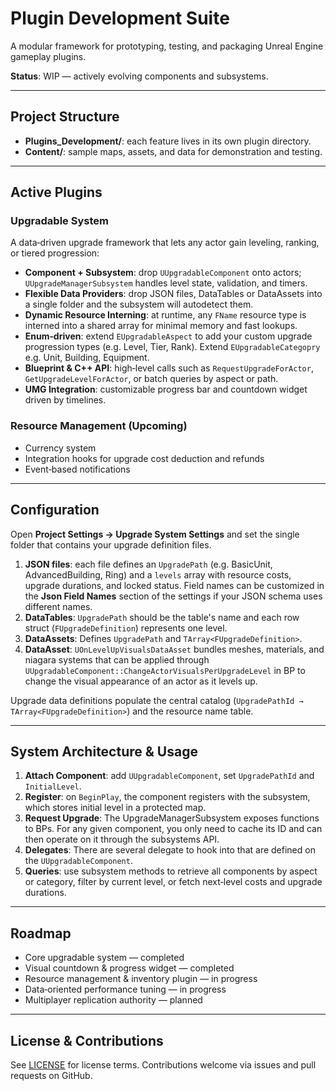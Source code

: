 # Plugin Development Suite

A modular framework for prototyping, testing, and packaging Unreal Engine gameplay plugins.

**Status**: WIP — actively evolving components and subsystems.

---

## Project Structure

* **Plugins_Development/**: each feature lives in its own plugin directory.
* **Content/**: sample maps, assets, and data for demonstration and testing.

---

## Active Plugins

### Upgradable System

A data‑driven upgrade framework that lets any actor gain leveling, ranking, or tiered progression:

* **Component + Subsystem**: drop `UUpgradableComponent` onto actors; `UUpgradeManagerSubsystem` handles level state, validation, and timers.
* **Flexible Data Providers**: drop JSON files, DataTables or DataAssets into a single folder and the subsystem will autodetect them.
* **Dynamic Resource Interning**: at runtime, any `FName` resource type is interned into a shared array for minimal memory and fast lookups.
* **Enum‑driven**: extend `EUpgradableAspect` to add your custom upgrade progression types (e.g. Level, Tier, Rank). Extend `EUpgradableCategopry` e.g. Unit, Building, Equipment.
* **Blueprint & C++ API**: high‑level calls such as `RequestUpgradeForActor`, `GetUpgradeLevelForActor`, or batch queries by aspect or path.
* **UMG Integration**: customizable progress bar and countdown widget driven by timelines.

### Resource Management (Upcoming)

* Currency system
* Integration hooks for upgrade cost deduction and refunds
* Event‑based notifications
  
---

## Configuration

Open **Project Settings → Upgrade System Settings** and set the single folder that contains your upgrade definition files.

1. **JSON files**: each file defines an `UpgradePath` (e.g. BasicUnit, AdvancedBuilding, Ring) and a `levels` array with resource costs, upgrade durations, and locked status. Field names can be customized in the **Json Field Names** section of the settings if your JSON schema uses different names.
2. **DataTables**: `UpgradePath` should be the table's name and each row struct (`FUpgradeDefinition`) represents one level.
3. **DataAssets**: Defines `UpgradePath` and `TArray<FUpgradeDefinition>`.
4. **DataAsset**: `UOnLevelUpVisualsDataAsset` bundles meshes, materials, and niagara systems that can be applied through `UUpgradableComponent::ChangeActorVisualsPerUpgradeLevel` in BP to change the visual appearance of an actor as it levels up.

Upgrade data definitions populate the central catalog (`UpgradePathId → TArray<FUpgradeDefinition>`) and the resource name table.

---

## System Architecture & Usage

1. **Attach Component**: add `UUpgradableComponent`, set `UpgradePathId` and `InitialLevel`.
2. **Register**: on `BeginPlay`, the component registers with the subsystem, which stores initial level in a protected map.
3. **Request Upgrade**: The UpgradeManagerSubsystem exposes functions to BPs. For any given component, you only need to cache its ID and can then operate on it through the subsystems API.
4. **Delegates**: There are several delegate to hook into that are defined on the `UUpgradableComponent`.
5. **Queries**: use subsystem methods to retrieve all components by aspect or category, filter by current level, or fetch next‑level costs and upgrade durations.


---

## Roadmap

* Core upgradable system — completed
* Visual countdown & progress widget — completed
* Resource management & inventory plugin — in progress
* Data‑oriented performance tuning — in progress
* Multiplayer replication authority — planned


---

## License & Contributions

See [LICENSE](LICENSE) for license terms. Contributions welcome via issues and pull requests on GitHub.

